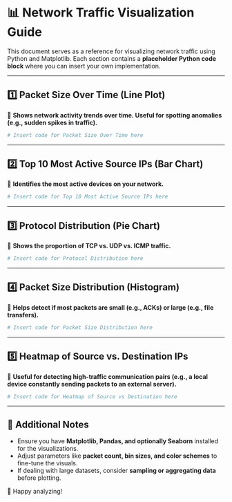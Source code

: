 # 📊 Network Traffic Visualization Guide

This document serves as a reference for visualizing network traffic using Python and Matplotlib. Each section contains a **placeholder Python code block** where you can insert your own implementation.

---

## **1️⃣ Packet Size Over Time (Line Plot)**
📌 **Shows network activity trends over time. Useful for spotting anomalies (e.g., sudden spikes in traffic).**

```python
# Insert code for Packet Size Over Time here
```

---

## **2️⃣ Top 10 Most Active Source IPs (Bar Chart)**
📌 **Identifies the most active devices on your network.**

```python
# Insert code for Top 10 Most Active Source IPs here
```

---

## **3️⃣ Protocol Distribution (Pie Chart)**
📌 **Shows the proportion of TCP vs. UDP vs. ICMP traffic.**

```python
# Insert code for Protocol Distribution here
```

---

## **4️⃣ Packet Size Distribution (Histogram)**
📌 **Helps detect if most packets are small (e.g., ACKs) or large (e.g., file transfers).**

```python
# Insert code for Packet Size Distribution here
```

---

## **5️⃣ Heatmap of Source vs. Destination IPs**
📌 **Useful for detecting high-traffic communication pairs (e.g., a local device constantly sending packets to an external server).**

```python
# Insert code for Heatmap of Source vs Destination here
```

---

## **📌 Additional Notes**
- Ensure you have **Matplotlib, Pandas, and optionally Seaborn** installed for the visualizations.
- Adjust parameters like **packet count, bin sizes, and color schemes** to fine-tune the visuals.
- If dealing with large datasets, consider **sampling or aggregating data** before plotting.

🚀 Happy analyzing!
